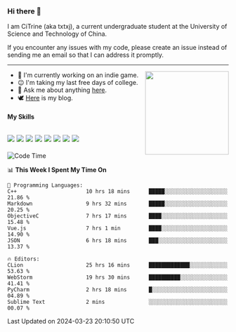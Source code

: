 ### Hi there 👋

I am CiTrine (aka txtxj), a current undergraduate student at the University of Science and Technology of China.

If you encounter any issues with my code, please create an issue instead of sending me an email so that I can address it promptly.

---

<img align="right" height="190" src="http://github-profile-summary-cards.vercel.app/api/cards/stats?username=txtxj&theme=vue">

- 🌱 I'm currently working on an indie game.
- 😉 I'm taking my last free days of college.
- 💬 Ask me about anything [here](https://github.com/txtxj/txtxj/issues).
- 🕊️ [Here](https://txtxj.top) is my blog.

#### My Skills

![](https://img.shields.io/badge/Unity-000000?logo=unity&logoColor=fff)
![](https://img.shields.io/badge/C%23-239120?logo=csharp&logoColor=fff)
![](https://img.shields.io/badge/Python-3e74a2?logo=python&logoColor=fff)
![](https://img.shields.io/badge/C++-65318e?logo=cplusplus&logoColor=fff)
![](https://img.shields.io/badge/C-5654a2?logo=c&logoColor=fff)
![](https://img.shields.io/badge/Vue-4FC08D?logo=vuedotjs&logoColor=fff)
![](https://img.shields.io/badge/Blender-f5792a?logo=blender&logoColor=fff)
![](https://img.shields.io/badge/MS%20SQL-cc2927?logo=microsoftsqlserver&logoColor=fff)
---

<!--START_SECTION:waka-->
![Code Time](http://img.shields.io/badge/Code%20Time-1%2C708%20hrs%2042%20mins-blue)

📊 **This Week I Spent My Time On** 

```text
💬 Programming Languages: 
C++                      10 hrs 18 mins      █████░░░░░░░░░░░░░░░░░░░░   21.86 % 
Markdown                 9 hrs 32 mins       █████░░░░░░░░░░░░░░░░░░░░   20.25 % 
ObjectiveC               7 hrs 17 mins       ████░░░░░░░░░░░░░░░░░░░░░   15.48 % 
Vue.js                   7 hrs 1 min         ████░░░░░░░░░░░░░░░░░░░░░   14.90 % 
JSON                     6 hrs 18 mins       ███░░░░░░░░░░░░░░░░░░░░░░   13.37 % 

🔥 Editors: 
CLion                    25 hrs 16 mins      █████████████░░░░░░░░░░░░   53.63 % 
WebStorm                 19 hrs 30 mins      ██████████░░░░░░░░░░░░░░░   41.41 % 
PyCharm                  2 hrs 18 mins       █░░░░░░░░░░░░░░░░░░░░░░░░   04.89 % 
Sublime Text             2 mins              ░░░░░░░░░░░░░░░░░░░░░░░░░   00.07 % 
```


 Last Updated on 2024-03-23 20:10:50 UTC
<!--END_SECTION:waka-->
